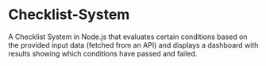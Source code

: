# Checklist-System
A Checklist System in Node.js that evaluates certain conditions based on the provided input data (fetched from an API) and displays a dashboard with results showing which conditions have passed and failed.
